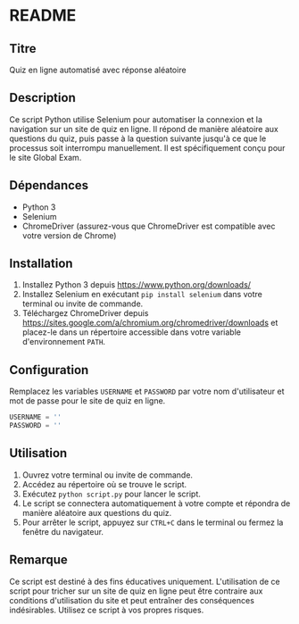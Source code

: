 # README

## Titre

Quiz en ligne automatisé avec réponse aléatoire

## Description

Ce script Python utilise Selenium pour automatiser la connexion et la navigation sur un site de quiz en ligne. Il répond de manière aléatoire aux questions du quiz, puis passe à la question suivante jusqu'à ce que le processus soit interrompu manuellement. Il est spécifiquement conçu pour le site Global Exam.

## Dépendances

- Python 3
- Selenium
- ChromeDriver (assurez-vous que ChromeDriver est compatible avec votre version de Chrome)

## Installation

1. Installez Python 3 depuis https://www.python.org/downloads/
2. Installez Selenium en exécutant `pip install selenium` dans votre terminal ou invite de commande.
3. Téléchargez ChromeDriver depuis https://sites.google.com/a/chromium.org/chromedriver/downloads et placez-le dans un répertoire accessible dans votre variable d'environnement `PATH`.

## Configuration

Remplacez les variables `USERNAME` et `PASSWORD` par votre nom d'utilisateur et mot de passe pour le site de quiz en ligne.

```python
USERNAME = ''
PASSWORD = ''
```

## Utilisation

1. Ouvrez votre terminal ou invite de commande.
2. Accédez au répertoire où se trouve le script.
3. Exécutez `python script.py` pour lancer le script.
4. Le script se connectera automatiquement à votre compte et répondra de manière aléatoire aux questions du quiz.
5. Pour arrêter le script, appuyez sur `CTRL+C` dans le terminal ou fermez la fenêtre du navigateur.

## Remarque

Ce script est destiné à des fins éducatives uniquement. L'utilisation de ce script pour tricher sur un site de quiz en ligne peut être contraire aux conditions d'utilisation du site et peut entraîner des conséquences indésirables. Utilisez ce script à vos propres risques.


